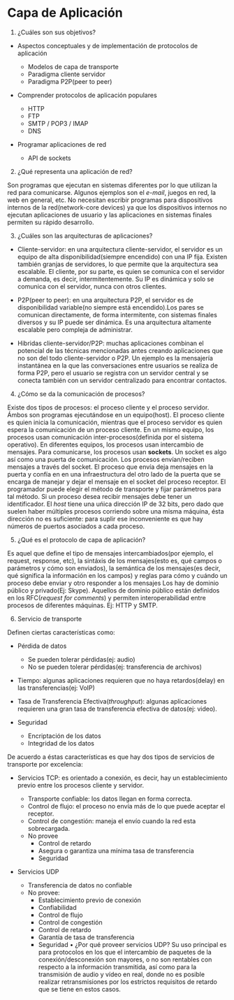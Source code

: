 # Capa de Aplicación

1. ¿Cuáles son sus objetivos?

* Aspectos conceptuales y de implementación de protocolos de aplicación
  + Modelos de capa de transporte
  + Paradigma cliente servidor
  + Paradigma P2P(peer to peer)

* Comprender protocolos de aplicación populares
  + HTTP
  + FTP
  + SMTP / POP3 / IMAP
  + DNS

* Programar aplicaciones de red
  + API de sockets

2. ¿Qué representa una aplicación de red?

Son programas que ejecutan en sistemas diferentes por lo que utilizan la red para comunicarse. Algunos ejemplos son el *e-mail*, juegos en red, la web en general, etc.
No necesitan escribir programas para dispositivos internos de la red(network-core devices) ya que los dispositivos internos no ejecutan aplicaciones de usuario y las aplicaciones en sistemas finales permiten su rápido desarrollo.

3.  ¿Cuáles son las arquitecturas de aplicaciones?

  + Cliente-servidor: en una arquitectura cliente-servidor, el servidor es un equipo de alta disponibilidad(siempre encendido) con una IP fija. Existen también granjas de servidores, lo que permite que la arquitectura sea escalable. El cliente, por su parte, es quien se comunica con el servidor a demanda, es decir, intermitentemente. Su IP es dinámica y solo se comunica con el servidor, nunca con otros clientes.

  + P2P(peer to peer): en una arquitectura P2P, el servidor es de disponibilidad variable(no siempre está encendido).Los pares se comunican directamente, de forma intermitente, con sistemas finales diversos y su IP puede ser dinámica. Es una arquitectura altamente escalable pero compleja de administrar.

  + Hibridas cliente-servidor/P2P: muchas aplicaciones combinan el potencial de las técnicas mencionadas antes creando aplicaciones que no son del todo cliente-servidor o P2P. Un ejemplo es la mensajería instantánea en la que las conversaciones entre usuarios se realiza de forma P2P, pero el usuario se registra con un servidor central y se conecta también con un servidor centralizado para encontrar contactos.

4. ¿Cómo se da la comunicación de procesos?

Existe dos tipos de procesos: el proceso cliente y el proceso servidor. Ámbos son programas ejecutándose en un equipo(host). El proceso cliente es quien inicia la comunicación, mientras que el proceso servidor es quien espera la comunicación de un proceso cliente. En un mismo equipo, los procesos usan comunicación inter-procesos(definida por el sistema operativo). En diferentes equipos, los procesos usan intercambio de mensajes.
Para comunicarse, los procesos usan **sockets**. Un socket es algo así como una puerta de comunicación. Los procesos envían/reciben mensajes a través del socket. El proceso que envía deja mensajes en la puerta y confía en en una infraestructura del otro lado de la puerta que se encarga de manejar y dejar el mensaje en el socket del proceso receptor. El programador puede elegir el método de transporte y fijar parámetros para tal método.
Si un proceso desea recibir mensajes debe tener un identificador. El *host* tiene una uńica dirección IP de 32 bits, pero dado que suelen haber múltiples procesos corriendo sobre una misma máquina, ésta dirección no es suficiente: para suplir ese inconveniente es que hay números de puertos asociados a cada proceso.

5. ¿Qué es el protocolo de capa de aplicación?

Es aquel que define el tipo de mensajes intercambiados(por ejemplo, el request, response, etc), la sintáxis de los mensajes(esto es, qué campos o parámetros y cómo son enviados), la semántica de los mensajes(es decir, qué significa la información en los campos) y reglas para cómo y cuándo un proceso debe enviar y otro responder a los mensajes
Los hay de dominio público y privado(Ej: Skype). Aquellos de dominio público están definidos en los RFC(*request for comments*) y permiten interoperabilidad entre procesos de diferentes máquinas. Ej: HTTP y SMTP.

6. Servicio de transporte

Definen ciertas características como:
* Pérdida de datos
  - Se pueden tolerar pérdidas(ej: audio)
  - No se pueden tolerar pérdidas(ej: transferencia de archivos)

* Tiempo: algunas aplicaciones requieren que no haya retardos(delay) en las transferencias(ej: VoIP)

* Tasa de Transferencia Efectiva(*throughput*): algunas aplicaciones requieren una gran tasa de transferencia efectiva de datos(ej: video).

* Seguridad
  - Encriptación de los datos
  - Integridad de los datos

De acuerdo a éstas características es que hay dos tipos de servicios de transporte por excelencia:

* Servicios TCP: es orientado a conexión, es decir, hay un establecimiento previo entre los procesos cliente y servidor.
  + Transporte confiable: los datos llegan en forma correcta.
  + Control de flujo: el proceso no envía más de lo que puede aceptar el receptor.
  + Control de congestión: maneja el envío cuando la red esta sobrecargada.
  + No provee
    - Control de retardo
    - Asegura o garantiza una mínima tasa de transferencia
    - Seguridad

* Servicios UDP
  + Transferencia de datos no confiable
  + No provee:
    - Establecimiento previo de conexión
    - Confiabilidad
    - Control de flujo
    - Control de congestión
    - Control de retardo
    - Garantía de tasa de transferencia
    - Seguridad
• ¿Por qué proveer servicios UDP? Su uso principal es para protocolos en los que el intercambio de paquetes de la conexión/desconexión son mayores, o no son rentables con respecto a la información transmitida, así como para la transmisión de audio y vídeo en real, donde no es posible realizar retransmisiones por los estrictos requisitos de retardo que se tiene en estos casos. 
